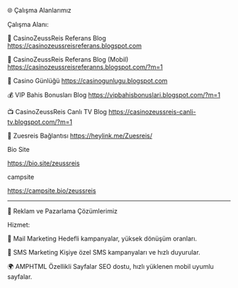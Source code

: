 🌐 Çalışma Alanlarımız

Çalışma Alanı:

📌 CasinoZeussReis Referans Blog
https://casinozeussreisreferans.blogspot.com

📱 CasinoZeussReis Referans Blog (Mobil)
https://casinozeussreisreferanns.blogspot.com/?m=1

📖 Casino Günlüğü
https://casinogunlugu.blogspot.com

💰 VIP Bahis Bonusları Blog
https://vipbahisbonuslari.blogspot.com/?m=1

📺 CasinoZeussReis Canlı TV Blog
https://casinozeussreis-canli-tv.blogspot.com/?m=1

🔗 Zuesreis Bağlantısı
https://heylink.me/Zuesreis/

Bio Site


https://bio.site/zeussreis


campsite


https://campsite.bio/zeussreis

---

📢 Reklam ve Pazarlama Çözümlerimiz

Hizmet:

💌 Mail Marketing
Hedefli kampanyalar, yüksek dönüşüm oranları.

📱 SMS Marketing
Kişiye özel SMS kampanyaları ve hızlı duyurular.

🌍 AMPHTML Özellikli Sayfalar
SEO dostu, hızlı yüklenen mobil uyumlu sayfalar.
